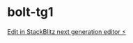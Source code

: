 # bolt-tg1

[Edit in StackBlitz next generation editor ⚡️](https://stackblitz.com/~/github.com/AbdrAbdr/bolt-tg1)

